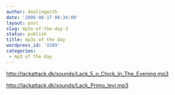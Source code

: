 ```yaml
---
author: dealingwith
date: '2006-08-17 08:34:00'
layout: post
slug: mp3s-of-the-day-3
status: publish
title: mp3s of the day
wordpress_id: '1589'
categories:
 - mp3 of the day
---
```


http://lackattack.dk/sounds/Lack_5_o_Clock_In_The_Evening.mp3

http://lackattack.dk/sounds/Lack_Primo_levi.mp3

